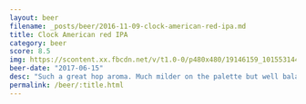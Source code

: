```yaml
---
layout: beer
filename: _posts/beer/2016-11-09-clock-american-red-ipa.md
title: Clock American red IPA
category: beer
score: 8.5
img: https://scontent.xx.fbcdn.net/v/t1.0-0/p480x480/19146159_10155314454408745_1431245341467572115_n.jpg?oh=aff068a6953d991dc2dbda95c71c7c5b&oe=59CBD5CB
beer-date: "2017-06-15"
desc: "Such a great hop aroma. Much milder on the palette but well balanced. Wouldn't be upset with a few of these"
permalink: /beer/:title.html
---
```

